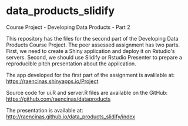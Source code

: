 # data_products_slidify
Course Project - Developing Data Products - Part 2

This repository has the files for the second part of the Developing Data Products Course Project. The peer assessed assignment has two parts. First, we need to create a Shiny application and deploy it on Rstudio's servers. Second, we should use Slidify or Rstudio Presenter to prepare a reproducible pitch presentation about the application. 

The app developed for the first part of the assignment is avalilable at:
https://raencinas.shinyapps.io/Project

Source code for ui.R and server.R files are available on the GitHub:
https://github.com/raencinas/dataproducts

The presentation is available at:
http://raencinas.github.io/data_products_slidify/index

